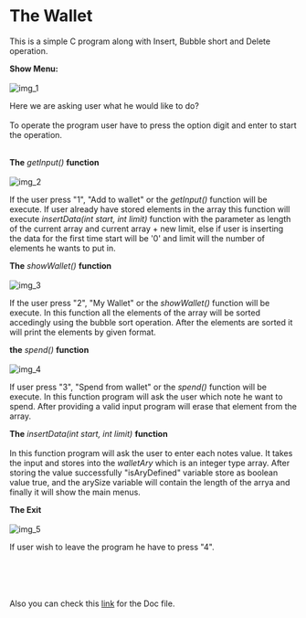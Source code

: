 # The Wallet

This is a simple C program along with Insert, Bubble short and Delete operation.

**Show Menu:**
<br><br>
![img_1](https://user-images.githubusercontent.com/18496091/112374617-8545cc00-8d0c-11eb-8a5c-ed99f4c494f2.PNG)

Here we are asking user what he would like to do?<br><br>To operate the program user have to press the option digit and 
enter to start the operation.
<br><br>

**The** _getInput()_ **function**
<br><br>
![img_2](https://user-images.githubusercontent.com/18496091/112374619-8676f900-8d0c-11eb-8778-f5ecfcd9e8dd.PNG)

If the user press "1", "Add to wallet" or the _getInput()_ function will be execute. If user already have stored elements
in the array this function will execute _insertData(int start, int limit)_ function with the parameter as length of the 
current array and current array + new limit, else if user is inserting the data for the first time start will be '0' and
limit will the number of elements he wants to put in. 

**The** _showWallet()_ **function**
<br><br>
![img_3](https://user-images.githubusercontent.com/18496091/112374621-870f8f80-8d0c-11eb-9278-d03d6d979d5a.PNG)

If the user press "2", "My Wallet" or the _showWallet()_ function will be execute. In this function all the 
elements of the array will be sorted accedingly using the bubble sort operation. After the elements are sorted it will
print the elements by given format.

**the** _spend()_ **function**
<br><br>
![img_4](https://user-images.githubusercontent.com/18496091/112374661-9393e800-8d0c-11eb-869e-c5f4fdc01734.PNG)

If user press "3", "Spend from wallet" or the _spend()_ function will be execute. In this function program will ask the
user which note he want to spend. After providing a valid input program will erase that element from the array.

**The** _insertData(int start, int limit)_ **function**
<br><br>
In this function program will ask the user to enter each notes value. It takes the input and stores into the 
_walletAry_ which is an integer type array. After storing the value successfully "isAryDefined" variable store as
 boolean value true, and the arySize variable will contain the length of the arrya and finally it will show the main menus.
 
 **The Exit**
 <br><br>
![img_5](https://user-images.githubusercontent.com/18496091/112374676-98589c00-8d0c-11eb-994d-f8061eccbae8.PNG)

If user wish to leave the program he have to press "4".

<br><br><br><br>
Also you can check this [link](https://docs.google.com/document/d/14yMjXaqnBzml-V5WVMRmThsbAlvFO4UXQY39rMaGPW8/edit?usp=sharing) for the Doc file.